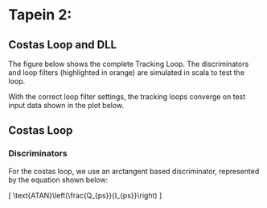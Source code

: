# Tapein 2:

## Costas Loop and DLL

The figure below shows the complete Tracking Loop. The discriminators and loop
filters (highlighted in orange) are simulated in scala to test the loop. 

With the correct loop filter settings, the tracking loops converge on test
input data shown in the plot below.


## Costas Loop

### Discriminators

For the costas loop, we use an arctangent based discriminator, represented by
the equation shown below: 

\[ \text{ATAN}\left(\frac{Q_{ps}}{I_{ps}}\right) \]
